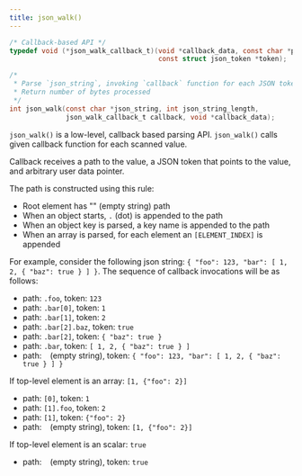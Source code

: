 ```yaml
---
title: json_walk()
---
```


```c
/* Callback-based API */
typedef void (*json_walk_callback_t)(void *callback_data, const char *path,
                                     const struct json_token *token);

/*
 * Parse `json_string`, invoking `callback` function for each JSON token.
 * Return number of bytes processed
 */
int json_walk(const char *json_string, int json_string_length,
              json_walk_callback_t callback, void *callback_data);
```

`json_walk()` is a low-level, callback based parsing API.
`json_walk()` calls given callback function for each scanned value.

Callback receives a path to the value, a JSON token that points to the value,
and arbitrary user data pointer.

The path is constructed using this rule:
- Root element has "" (empty string) path
- When an object starts, `.` (dot) is appended to the path
- When an object key is parsed, a key name is appended to the path
- When an array is parsed, for each element an `[ELEMENT_INDEX]` is appended

For example, consider the following json string:
`{ "foo": 123, "bar": [ 1, 2, { "baz": true } ] }`.
The sequence of callback invocations will be as follows:
- path: `.foo`, token: `123`
- path: `.bar[0]`, token: `1`
- path: `.bar[1]`, token: `2`
- path: `.bar[2].baz`, token: `true`
- path: `.bar[2]`, token: `{ "baz": true }`
- path: `.bar`, token: `[ 1, 2, { "baz": true } ]`
- path: ` ` (empty string), token: `{ "foo": 123, "bar": [ 1, 2, { "baz": true } ] }`

If top-level element is an array: `[1, {"foo": 2}]`
- path: `[0]`, token: `1`
- path: `[1].foo`, token: `2`
- path: `[1]`, token: `{"foo": 2}`
- path: ` ` (empty string), token: `[1, {"foo": 2}]`

If top-level element is an scalar: `true`
- path: ` ` (empty string), token: `true`
